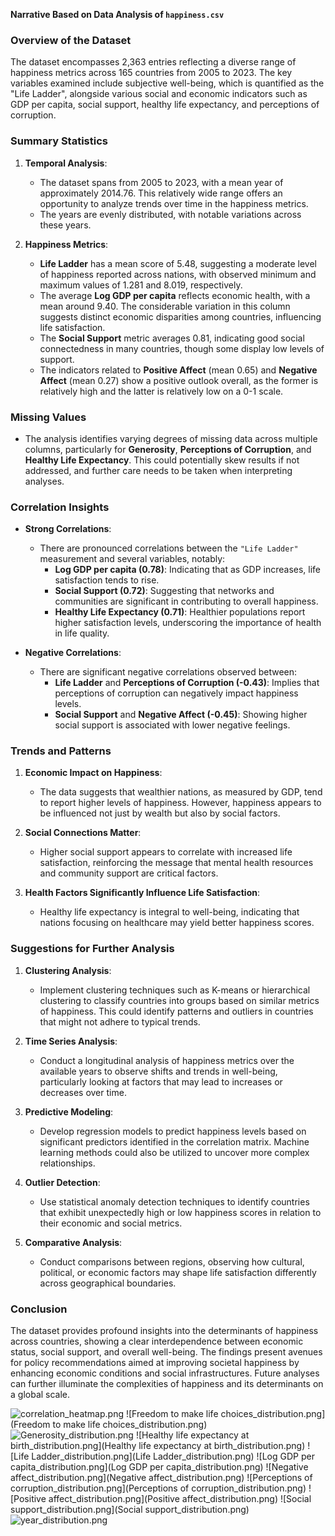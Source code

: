 **Narrative Based on Data Analysis of `happiness.csv`**

### Overview of the Dataset
The dataset encompasses 2,363 entries reflecting a diverse range of happiness metrics across 165 countries from 2005 to 2023. The key variables examined include subjective well-being, which is quantified as the "Life Ladder", alongside various social and economic indicators such as GDP per capita, social support, healthy life expectancy, and perceptions of corruption.

### Summary Statistics
1. **Temporal Analysis**:
   - The dataset spans from 2005 to 2023, with a mean year of approximately 2014.76. This relatively wide range offers an opportunity to analyze trends over time in the happiness metrics.
   - The years are evenly distributed, with notable variations across these years.

2. **Happiness Metrics**:
   - **Life Ladder** has a mean score of 5.48, suggesting a moderate level of happiness reported across nations, with observed minimum and maximum values of 1.281 and 8.019, respectively. 
   - The average **Log GDP per capita** reflects economic health, with a mean around 9.40. The considerable variation in this column suggests distinct economic disparities among countries, influencing life satisfaction.
   - The **Social Support** metric averages 0.81, indicating good social connectedness in many countries, though some display low levels of support.
   - The indicators related to **Positive Affect** (mean 0.65) and **Negative Affect** (mean 0.27) show a positive outlook overall, as the former is relatively high and the latter is relatively low on a 0-1 scale.

### Missing Values
- The analysis identifies varying degrees of missing data across multiple columns, particularly for **Generosity**, **Perceptions of Corruption**, and **Healthy Life Expectancy**. This could potentially skew results if not addressed, and further care needs to be taken when interpreting analyses.

### Correlation Insights
- **Strong Correlations**:
   - There are pronounced correlations between the `"Life Ladder"` measurement and several variables, notably:
      - **Log GDP per capita (0.78)**: Indicating that as GDP increases, life satisfaction tends to rise.
      - **Social Support (0.72)**: Suggesting that networks and communities are significant in contributing to overall happiness.
      - **Healthy Life Expectancy (0.71)**: Healthier populations report higher satisfaction levels, underscoring the importance of health in life quality.

- **Negative Correlations**:
   - There are significant negative correlations observed between:
      - **Life Ladder** and **Perceptions of Corruption (-0.43)**: Implies that perceptions of corruption can negatively impact happiness levels. 
      - **Social Support** and **Negative Affect (-0.45)**: Showing higher social support is associated with lower negative feelings.

### Trends and Patterns
1. **Economic Impact on Happiness**:
   - The data suggests that wealthier nations, as measured by GDP, tend to report higher levels of happiness. However, happiness appears to be influenced not just by wealth but also by social factors.

2. **Social Connections Matter**:
   - Higher social support appears to correlate with increased life satisfaction, reinforcing the message that mental health resources and community support are critical factors.

3. **Health Factors Significantly Influence Life Satisfaction**:
   - Healthy life expectancy is integral to well-being, indicating that nations focusing on healthcare may yield better happiness scores.

### Suggestions for Further Analysis
1. **Clustering Analysis**:
   - Implement clustering techniques such as K-means or hierarchical clustering to classify countries into groups based on similar metrics of happiness. This could identify patterns and outliers in countries that might not adhere to typical trends.

2. **Time Series Analysis**:
   - Conduct a longitudinal analysis of happiness metrics over the available years to observe shifts and trends in well-being, particularly looking at factors that may lead to increases or decreases over time.

3. **Predictive Modeling**:
   - Develop regression models to predict happiness levels based on significant predictors identified in the correlation matrix. Machine learning methods could also be utilized to uncover more complex relationships.

4. **Outlier Detection**:
   - Use statistical anomaly detection techniques to identify countries that exhibit unexpectedly high or low happiness scores in relation to their economic and social metrics.

5. **Comparative Analysis**:
   - Conduct comparisons between regions, observing how cultural, political, or economic factors may shape life satisfaction differently across geographical boundaries.

### Conclusion
The dataset provides profound insights into the determinants of happiness across countries, showing a clear interdependence between economic status, social support, and overall well-being. The findings present avenues for policy recommendations aimed at improving societal happiness by enhancing economic conditions and social infrastructures. Future analyses can further illuminate the complexities of happiness and its determinants on a global scale.

![correlation_heatmap.png](correlation_heatmap.png)
![Freedom to make life choices_distribution.png](Freedom to make life choices_distribution.png)
![Generosity_distribution.png](Generosity_distribution.png)
![Healthy life expectancy at birth_distribution.png](Healthy life expectancy at birth_distribution.png)
![Life Ladder_distribution.png](Life Ladder_distribution.png)
![Log GDP per capita_distribution.png](Log GDP per capita_distribution.png)
![Negative affect_distribution.png](Negative affect_distribution.png)
![Perceptions of corruption_distribution.png](Perceptions of corruption_distribution.png)
![Positive affect_distribution.png](Positive affect_distribution.png)
![Social support_distribution.png](Social support_distribution.png)
![year_distribution.png](year_distribution.png)